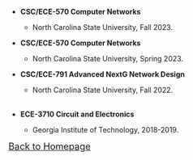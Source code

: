 <!-- ## <span id="j4"><font color='darkblue' face="Georgia">TEACHING</font></span> -->
* **CSC/ECE-570 Computer Networks** 
  * North Carolina State University, Fall 2023.

* **CSC/ECE-570 Computer Networks** 
  * North Carolina State University, Spring 2023.

* **CSC/ECE-791 Advanced NextG Network Design** 
  * North Carolina State University, Fall 2022.
  
  
  
 
  <!-- * ECE 6610 Wireless Network -->
  <!-- * ECE 6604 Personal & Mobile Communications -->
  <!-- * ECE 6607 Computer Communication Networks -->
  <!-- * ECE 8823 Convex Programming (special topics) -->
  <!-- * ECE 6550 Linear System and Control -->
  <!-- * ECE 6122 Advanced Programming Techniques -->
  <!-- * ECE 6613 Broadband Access Network -->
  <!-- * ECE 6110 CAD for Communication Networks -->
  <br/>

* **ECE-3710 Circuit and Electronics**  
  * Georgia Institute of Technology, 2018-2019.


  <!-- * ISYE 6601 Linear Optimization -->
  <!-- * ISYE 6603 Nonlinear Optimization -->
  <!-- * ISYE 7684 Advanced Nonlinear Programming -->
  <!-- <br/>(instructed by Prof. [Arkadi Nemirovski](https://www.isye.gatech.edu/users/arkadi-nemirovski)) -->
  
  

[<u><font size='4'>Back to Homepage</font></u>](https://yuchen-sh.github.io)
